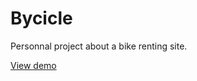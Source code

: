 # Bycicle
Personnal project about a bike renting site.



[View demo](https://patriciamasioni.github.io/Bycicle/)
